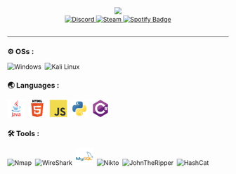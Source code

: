 <div id="header" align="center">
  <img src="https://cdn.discordapp.com/attachments/779377824086753312/1004110873243164812/AsTr0-modified.png" width="100"/>
</div>

<div id="badges" align="center">
  <a href="https://discord.com/users/548472552129953793">
    <img src="https://img.shields.io/badge/Discord-blue?style=for-the-badge&logo=Discord&logoColor=white" alt="Discord"/>
  </a>
  <a href="https://steamcommunity.com/id/JustAstr0">
    <img src="https://img.shields.io/badge/Steam-black?style=for-the-badge&logo=Steam&logoColor=white" alt="Steam"/>
  </a>
  <a href="https://open.spotify.com/user/hst1pbjgh9io3ixqpz9ex8zrm?si=3ab668b178bb438f">
    <img src="https://img.shields.io/badge/Spotify-dark_blue?style=for-the-badge&logo=Spotify&logoColor=white" alt="Spotify Badge"/>
  </a>
</div>

<div align="center">
  <img src="https://komarev.com/ghpvc/?username=JustAstr01&style=flat-square&color=blue" alt=""/>
</div>  

---

### :gear: OSs :
  <img src="https://logospng.org/download/windows-11/logo-windows-11-icon-1024.png" title="Windows" alt="Windows" width="40" height="40"/>&nbsp;
  <img src="http://ih0.redbubble.net/image.208539360.1700/sticker,375x360.png" title="Kali Linux" alt="Kali Linux" width="40" height="40"/>&nbsp;
</div>

### :earth_asia: Languages :
<div>
  <img src="https://github.com/devicons/devicon/blob/master/icons/java/java-original-wordmark.svg" title="Java" alt="Java" width="40";
  <img src="https://github.com/devicons/devicon/blob/master/icons/arduino/arduino-original-wordmark.svg" title="HTML5" alt="HTML" width="40" height="40"/>&nbsp;
  <img src="https://github.com/devicons/devicon/blob/master/icons/html5/html5-original-wordmark.svg" title="HTML" alt="HTML" width="40" height="40"/>&nbsp;     
  <img src="https://github.com/devicons/devicon/blob/master/icons/javascript/javascript-original.svg" title="JavaScript" alt="JavaScript" width="40" height="40"/>&nbsp;
  <img src="https://github.com/devicons/devicon/blob/master/icons/python/python-original.svg" title="Python" alt="Python" width="40" height="40"/>&nbsp;
  <img src="https://github.com/devicons/devicon/blob/master/icons/csharp/csharp-original.svg" title="C#" alt="C#" width="40" height="40"/>&nbsp;
<div>

### :hammer_and_wrench: Tools :
<div>
  <img src="http://geekeries.org/wp-content/uploads/2016/03/nmap-logo-256x256.png" title="Nmap" alt="Nmap" width="40" height="40"/>&nbsp;
  <img src="https://www.macupdate.com/images/icons512/23765.png" title="WireShark" alt="WireShark" width="40" height="40"/>&nbsp;
  <img src="https://github.com/devicons/devicon/blob/master/icons/mysql/mysql-original-wordmark.svg" title="MySQL"  alt="MySQL" width="40" height="40"/>&nbsp;
  <img src="https://cdn.discordapp.com/attachments/779377824086753312/1003741200093806683/aliens_copy.png" title="Nikto" alt="Nikto" width="40" height="40"/>&nbsp;
  <img src="https://cdn.discordapp.com/attachments/779377824086753312/1003742091953844264/John-The-Ripper-Ethical-Hacking-Tools-Edureka-3016905629_copy.png" title="JohnTheRipper" alt="JohnTheRipper" width="40" height="40"/>&nbsp;
  <img src="http://hashcat.net/s/i/hashcat-icon.png" title="HashCat" alt="HashCat" width="40" height="40"/>&nbsp;
<div>
